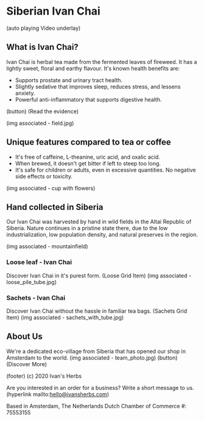 # Siberian Ivan Chai

(auto playing Video underlay)

## What is Ivan Chai?

Ivan Chai is herbal tea made from the fermented leaves of fireweed. It has a lightly sweet, floral and earthy flavour. It's known health benefits are:

- Supports prostate and urinary tract health.
- Slightly sedative that improves sleep, reduces stress, and lessens anxiety.
- Powerful anti-inflammatory that supports digestive health.

(button) (Read the evidence)

(img associated - field.jpg)

## Unique features compared to tea or coffee

- It's free of caffeine, L-theanine, uric acid, and oxalic acid.
- When brewed, it doesn't get bitter if left to steep too long.
- It's safe for children or adults, even in excessive quantities. No negative side effects or toxicity.

(img associated - cup with flowers)

## Hand collected in Siberia

Our Ivan Chai was harvested by hand in wild fields in the Altai Republic of Siberia. Nature continues in a pristine state there, due to the low industrialization, low population density, and natural preserves in the region.

(img associated - mountainfield)


### Loose leaf - Ivan Chai
Discover Ivan Chai in it's purest form.
(Loose Grid Item)
(img associated - loose_pile_tube.jpg)


### Sachets - Ivan Chai
Discover Ivan Chai without the hassle in familiar tea bags.
(Sachets Grid Item)
(img associated - sachets_with_tube.jpg)

## About Us
We're a dedicated eco-village from Siberia that has opened our shop in Amsterdam to the world.
(img associated - team_photo.jpg)
(button) (Discover More)


(footer)
(c) 2020 Ivan's Herbs

Are you interested in an order for a business? Write a short message to us. (hyperlink mailto:hello@ivansherbs.com)

Based in Amsterdam, The Netherlands
Dutch Chamber of Commerce #: 75553155

